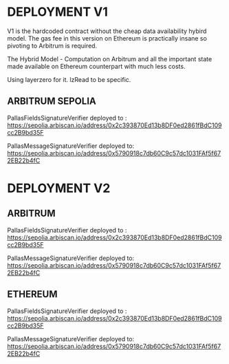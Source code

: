 # DEPLOYMENT V1

V1 is the hardcoded contract without the cheap data availability hybird model.
The gas fee in this version on Ethereum is practically insane so pivoting to Arbitrum is required.

The Hybrid Model - Computation on Arbitrum and all the important state made available on Ethereum
counterpart with much less costs.

Using layerzero for it. lzRead to be specific.

## ARBITRUM SEPOLIA

PallasFieldsSignatureVerifier deployed to : https://sepolia.arbiscan.io/address/0x2c393870Ed13b8DF0ed2861fBdC109cc2B9bd35F

PallasMessageSignatureVerifier deployed to: https://sepolia.arbiscan.io/address/0x5790918c7db60C9c57dc1031FAf5f672EB22b4fC

# DEPLOYMENT V2

## ARBITRUM

PallasFieldsSignatureVerifier deployed to : https://sepolia.arbiscan.io/address/0x2c393870Ed13b8DF0ed2861fBdC109cc2B9bd35F

PallasMessageSignatureVerifier deployed to: https://sepolia.arbiscan.io/address/0x5790918c7db60C9c57dc1031FAf5f672EB22b4fC

## ETHEREUM

PallasFieldsSignatureVerifier deployed to : https://sepolia.arbiscan.io/address/0x2c393870Ed13b8DF0ed2861fBdC109cc2B9bd35F

PallasMessageSignatureVerifier deployed to: https://sepolia.arbiscan.io/address/0x5790918c7db60C9c57dc1031FAf5f672EB22b4fC
